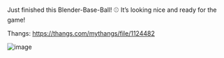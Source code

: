 Just finished this Blender-Base-Ball! ⚾️ It’s looking nice and ready for the game!

Thangs: https://thangs.com/mythangs/file/1124482

![image](https://github.com/user-attachments/assets/c5089d7a-44d7-45eb-b914-3639c494c617)

